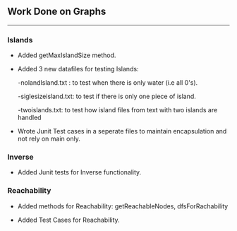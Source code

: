 ## Work Done on Graphs
---
### Islands
* Added getMaxIslandSize method.

* Added 3 new datafiles for testing Islands:

    -nolandIsland.txt : to test when there is only water (i.e all 0's).
    
    -siglesizeisland.txt: to test if there is only one piece of island.
    
    -twoislands.txt: to test how island files from text with two islands are handled

* Wrote Junit Test cases in a seperate files to maintain encapsulation and not rely on main only.

### Inverse

* Added Junit tests for Inverse functionality.

### Reachability
* Added methods for Reachability: getReachableNodes, dfsForRachability

* Added Test Cases for Reachability.
